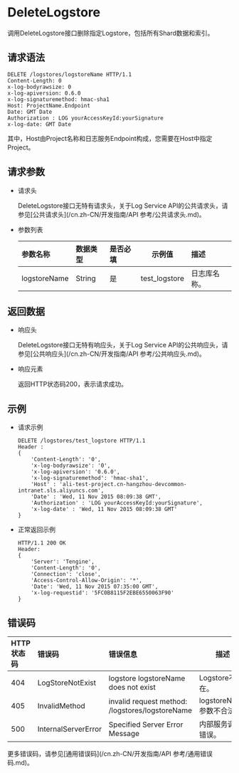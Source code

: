 # DeleteLogstore

调用DeleteLogstore接口删除指定Logstore，包括所有Shard数据和索引。

## 请求语法

```
DELETE /logstores/logstoreName HTTP/1.1
Content-Length: 0
x-log-bodyrawsize: 0
x-log-apiversion: 0.6.0
x-log-signaturemethod: hmac-sha1
Host: ProjectName.Endpoint
Date: GMT Date
Authorization : LOG yourAccessKeyId:yourSignature
x-log-date: GMT Date
```

其中，Host由Project名称和日志服务Endpoint构成，您需要在Host中指定Project。

## 请求参数

-   请求头

    DeleteLogstore接口无特有请求头，关于Log Service API的公共请求头，请参见[公共请求头](/cn.zh-CN/开发指南/API 参考/公共请求头.md)。

-   参数列表

    |参数名称|数据类型|是否必填|示例值|描述|
    |:---|:---|:---|---|:-|
    |logstoreName|String|是|test\_logstore|日志库名称。|


## 返回数据

-   响应头

    DeleteLogstore接口无特有响应头，关于Log Service API的公共响应头，请参见[公共响应头](/cn.zh-CN/开发指南/API 参考/公共响应头.md)。

-   响应元素

    返回HTTP状态码200，表示请求成功。


## 示例

-   请求示例

    ```
    DELETE /logstores/test_logstore HTTP/1.1
    Header :
    {
        'Content-Length': '0',
        'x-log-bodyrawsize': '0',
        'x-log-apiversion': '0.6.0',
        'x-log-signaturemethod': 'hmac-sha1',
        'Host' : 'ali-test-project.cn-hangzhou-devcommon-intranet.sls.aliyuncs.com',
        'Date' : 'Wed, 11 Nov 2015 08:09:38 GMT',
        'Authorization' : 'LOG yourAccessKeyId:yourSignature',
        'x-log-date' : 'Wed, 11 Nov 2015 08:09:38 GMT'      
    }
    ```

-   正常返回示例

    ```
    HTTP/1.1 200 OK
    Header:
    {
        'Server': 'Tengine',
        'Content-Length': '0',
        'Connection': 'close', 
        'Access-Control-Allow-Origin': '*', 
        'Date': 'Wed, 11 Nov 2015 07:35:00 GMT', 
        'x-log-requestid': '5FC0B8115F2EBE6550063F90'
    }
    ```


## 错误码

|HTTP状态码|错误码|错误信息|描述|
|:------|:--|:---|--|
|404|LogStoreNotExist|logstore logstoreName does not exist|Logstore不存在。|
|405|InvalidMethod|invalid request method: /logstores/logstoreName|logstoreName参数不合法。|
|500|InternalServerError|Specified Server Error Message|内部服务调用错误。|

更多错误码，请参见[通用错误码](/cn.zh-CN/开发指南/API 参考/通用错误码.md)。

